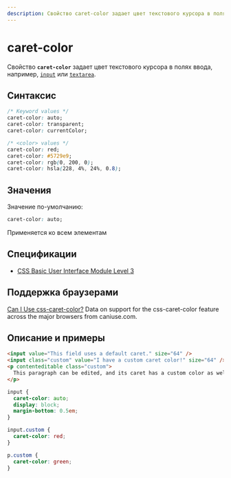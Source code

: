 ```yaml
---
description: Свойство caret-color задает цвет текстового курсора в полях ввода
---
```


# caret-color

Свойство **`caret-color`** задает цвет текстового курсора в полях ввода, например, [`input`](../html/input.md) или [`textarea`](../html/textarea.md).

## Синтаксис

```css
/* Keyword values */
caret-color: auto;
caret-color: transparent;
caret-color: currentColor;

/* <color> values */
caret-color: red;
caret-color: #5729e9;
caret-color: rgb(0, 200, 0);
caret-color: hsla(228, 4%, 24%, 0.8);
```

## Значения

Значение по-умолчанию:

```css
caret-color: auto;
```

Применяется ко всем элементам

## Спецификации

- [CSS Basic User Interface Module Level 3](https://drafts.csswg.org/css-ui-3/#propdef-caret-color)

## Поддержка браузерами

<p class="ciu_embed" data-feature="css-caret-color" data-periods="future_1,current,past_1,past_2">
  <a href="http://caniuse.com/#feat=css-caret-color">Can I Use css-caret-color?</a> Data on support for the css-caret-color feature across the major browsers from caniuse.com.
</p>

## Описание и примеры

```html tab="HTML"
<input value="This field uses a default caret." size="64" />
<input class="custom" value="I have a custom caret color!" size="64" />
<p contenteditable class="custom">
  This paragraph can be edited, and its caret has a custom color as well!
</p>
```

```css tab="CSS"
input {
  caret-color: auto;
  display: block;
  margin-bottom: 0.5em;
}

input.custom {
  caret-color: red;
}

p.custom {
  caret-color: green;
}
```
